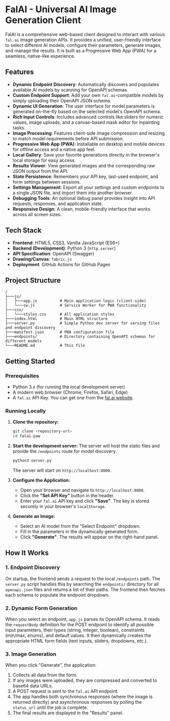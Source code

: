 # FalAI - Universal AI Image Generation Client

FalAI is a comprehensive web-based client designed to interact with various `fal.ai` image generation APIs. It provides a unified, user-friendly interface to select different AI models, configure their parameters, generate images, and manage the results. It is built as a Progressive Web App (PWA) for a seamless, native-like experience.

## Features

*   **Dynamic Endpoint Discovery**: Automatically discovers and populates available AI models by scanning for OpenAPI schemas.
*   **Custom Endpoint Support**: Add your own `fal.ai`-compatible models by simply uploading their OpenAPI JSON schema.
*   **Dynamic UI Generation**: The user interface for model parameters is generated on-the-fly based on the selected model's OpenAPI schema.
*   **Rich Input Controls**: Includes advanced controls like sliders for numeric values, image uploads, and a canvas-based mask editor for inpainting tasks.
*   **Image Processing**: Features client-side image compression and resizing to match model requirements before API submission.
*   **Progressive Web App (PWA)**: Installable on desktop and mobile devices for offline access and a native app feel.
*   **Local Gallery**: Save your favorite generations directly in the browser's local storage for easy access.
*   **Results Viewer**: View generated images and the corresponding raw JSON output from the API.
*   **State Persistence**: Remembers your API key, last-used endpoint, and form settings between sessions.
*   **Settings Management**: Export all your settings and custom endpoints to a single JSON file, and import them into another browser.
*   **Debugging Tools**: An optional debug panel provides insight into API requests, responses, and application state.
*   **Responsive Design**: A clean, mobile-friendly interface that works across all screen sizes.

## Tech Stack

*   **Frontend**: HTML5, CSS3, Vanilla JavaScript (ES6+)
*   **Backend (Development)**: Python 3 (`http.server`)
*   **API Specification**: OpenAPI (Swagger)
*   **Drawing/Canvas**: `fabric.js`
*   **Deployment**: GitHub Actions for GitHub Pages

## Project Structure

```
/
├───js/
│   ├───app.js          # Main application logic (client-side)
│   └───sw.js           # Service Worker for PWA functionality
├───css/
│   └───styles.css      # All application styles
├───index.html          # Main HTML structure
├───server.py           # Simple Python dev server for serving files and endpoint discovery
├───manifest.json       # PWA configuration file
├───endpoints/          # Directory containing OpenAPI schemas for different models
└───README.md           # This file
```

## Getting Started

### Prerequisites

*   Python 3.x (for running the local development server)
*   A modern web browser (Chrome, Firefox, Safari, Edge)
*   A `fal.ai` API Key. You can get one from the [fal.ai website](https://fal.ai/).

### Running Locally

1.  **Clone the repository:**
    ```bash
    git clone <repository-url>
    cd falai-paw
    ```

2.  **Start the development server:**
    The server will host the static files and provide the `/endpoints` route for model discovery.
    ```bash
    python3 server.py
    ```
    The server will start on `http://localhost:8000`.

3.  **Configure the Application:**
    *   Open your browser and navigate to `http://localhost:8000`.
    *   Click the **"Set API Key"** button in the header.
    *   Enter your `fal.ai` API key and click **"Save"**. The key is stored securely in your browser's `localStorage`.

4.  **Generate an Image:**
    *   Select an AI model from the "Select Endpoint" dropdown.
    *   Fill in the parameters in the dynamically generated form.
    *   Click **"Generate"**. The results will appear on the right-hand panel.

## How It Works

### 1. Endpoint Discovery

On startup, the frontend sends a request to the local `/endpoints` path. The `server.py` script handles this by searching the `endpoints/` directory for all `openapi.json` files and returns a list of their paths. The frontend then fetches each schema to populate the endpoint dropdown.

### 2. Dynamic Form Generation

When you select an endpoint, `app.js` parses its OpenAPI schema. It reads the `requestBody` definition for the POST endpoint to identify all possible input parameters, their types (string, integer, boolean), constraints (min/max, enums), and default values. It then dynamically creates the appropriate HTML form fields (text inputs, sliders, dropdowns, etc.).

### 3. Image Generation

When you click "Generate", the application:
1.  Collects all data from the form.
2.  If any images were uploaded, they are compressed and converted to base64 data URLs.
3.  A POST request is sent to the `fal.ai` API endpoint.
4.  The app handles both synchronous responses (where the image is returned directly) and asynchronous responses by polling the `status_url` until the job is complete.
5.  The final results are displayed in the "Results" panel.
